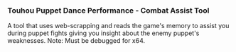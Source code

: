 <h3>Touhou Puppet Dance Performance - Combat Assist Tool</h3>

A tool that uses web-scrapping and reads the game's memory to assist you during puppet fights giving you insight about the enemy puppet's weaknesses.
Note: Must be debugged for x64.
